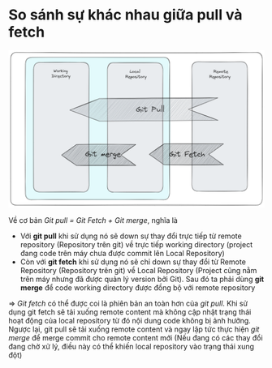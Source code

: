 # So sánh sự khác nhau giữa pull và fetch


![alt text](assets/pull_fetch.png)

Về cơ bản *Git pull = Git Fetch + Git merge*, nghĩa là
- Với **git pull** khi sử dụng nó sẽ down sự thay đổi trực tiếp từ remote repository (Repository trên git) về trực tiếp working directory (project đang code trên máy chưa được commit lên Local Repository)
- Còn với **git fetch** khi sử dụng nó sẽ chỉ down sự thay đổi từ Remote Repository (Repository trên git) về Local Repository (Project cũng nằm trên máy nhưng đã được quản lý version bởi Git). Sau đó ta phải dùng **git merge** để code working directory được đồng bộ với remote repository
  
=> *Git fetch* có thể được coi là phiên bản an toàn hơn của *git pull*. Khi sử dụng git fetch sẽ tải xuống remote content mà không cập nhật trạng thái hoạt động của local repository từ đó nội dung code không bị ảnh hưởng. Ngược lại, git pull sẽ tải xuống remote content và ngay lập tức thực hiện *git merge* để merge commit cho remote content mới (Nếu đang có các thay đổi đang chờ xử lý, điều này có thể khiến local repository vào trạng thái xung đột)
